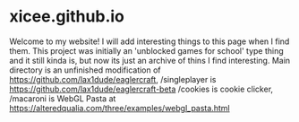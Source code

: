 # xicee.github.io
Welcome to my website!
I will add interesting things to this page when I find them. 
This project was initially an 'unblocked games for school' type thing and it still kinda is, but now its just an archive of thins I find interesting.
Main directory is an unfinished modification of https://github.com/lax1dude/eaglercraft, 
/singleplayer is https://github.com/lax1dude/eaglercraft-beta
/cookies is cookie clicker, 
/macaroni is WebGL Pasta at https://alteredqualia.com/three/examples/webgl_pasta.html
